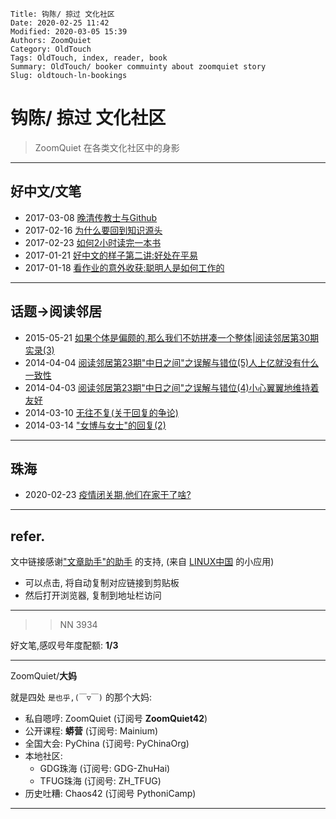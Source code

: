     Title: 钩陈/ 掠过 文化社区
    Date: 2020-02-25 11:42
    Modified: 2020-03-05 15:39
    Authors: ZoomQuiet
    Category: OldTouch
    Tags: OldTouch, index, reader, book
    Summary: OldTouch/ booker commuinty about zoomquiet story
    Slug: oldtouch-ln-bookings

# 钩陈/ 掠过 文化社区
> ZoomQuiet 在各类文化社区中的身影

-------------
## 好中文/文笔

- 2017-03-08 [晚清传教士与Github](https://mp.weixin.qq.com/s/t3YZVOQGqGYXIaU9GqRExQ)
- 2017-02-16 [为什么要回到知识源头](https://mp.weixin.qq.com/s/imoRIOkgJH3WnmPDEJ-WFA)
- 2017-02-23 [如何2小时读完一本书](https://mp.weixin.qq.com/s/M7HeBFdS2WkwuxxHmuloRg)
- 2017-01-21 [好中文的样子第二讲:好处在平易](https://mp.weixin.qq.com/s/RS_SQByPSqhwiPK5Te09rg)
- 2017-01-18 [看作业的意外收获:聪明人是如何工作的](https://mp.weixin.qq.com/s/Gd1JSSupGLpRgEwuy516bQ)

-------------
## 话题->阅读邻居

- 2015-05-21 [如果个体是偏颇的,那么我们不妨拼凑一个整体|阅读邻居第30期实录(3)](https://mp.weixin.qq.com/s/pTdUqnb07EiYJM45L1wHAA)
- 2014-04-04 [阅读邻居第23期"中日之间"之误解与错位(5)人上亿就没有什么一致性](https://mp.weixin.qq.com/s/dqNSnwwHSHr45evcYzrlhQ)
- 2014-04-03 [阅读邻居第23期"中日之间"之误解与错位(4)小心翼翼地维持着友好](https://mp.weixin.qq.com/s/IN72ITj8f1j6CLfbercl4g)
- 2014-03-10 [无往不复(关于回复的争论)](https://mp.weixin.qq.com/s/7El1elKvc6nQzJOlUfrrhw)
- 2014-03-14 ["女博与女士"的回复(2)](https://mp.weixin.qq.com/s/nqxgggIe4G49Gu8XMZwTgg)


-------------
## 珠海

- 2020-02-23 [疫情闭关期,他们在家干了啥?](https://mp.weixin.qq.com/s/pyANlgWV7jYeju7SJyk3eA)


-------------
## refer.
文中链接感谢["文章助手"的助手](https://linux.cn/static/tools/a.html) 的支持,
(来自 [LINUX中国]((https://linux.cn/article-11850-1.html)) 的小应用)

- 可以点击, 将自动复制对应链接到剪贴板
- 然后打开浏览器, 复制到地址栏访问


-------------

>> NN 3934

好文笔,感叹号年度配额: **1/3**

-------------

ZoomQuiet/**大妈**

就是四处 `是也乎,(￣▽￣)` 的那个大妈:


- 私自嗯哼: ZoomQuiet (订阅号 **ZoomQuiet42**)
- 公开课程: **蟒营** (订阅号: Mainium)
- 全国大会: PyChina (订阅号: PyChinaOrg)
- 本地社区: 
    + GDG珠海 (订阅号: GDG-ZhuHai)
    + TFUG珠海 (订阅号: ZH_TFUG)
- 历史吐糟: Chaos42 (订阅号 PythoniCamp)

-------------



